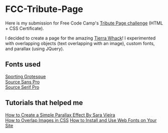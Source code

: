 # FCC-Tribute-Page
Here is my submission for Free Code Camp's [Tribute Page challenge](https://www.freecodecamp.org/learn/responsive-web-design/responsive-web-design-projects/build-a-tribute-page) (HTML + CSS Certificate).

I decided to create a page for the amazing [Tierra Whack](https://www.youtube.com/channel/UC7v_YlS5RVfKPe8sWfN406A)! I experimented with overlapping objects (text overlapping with an image), custom fonts, and parallax (using JQuery).

## Fonts used
[Sporting Grotesque](https://velvetyne.fr/fonts/sporting-grotesque/)  
[Source Sans Pro](https://fonts.google.com/specimen/Source+Sans+Pro)  
[Source Serif Pro](https://fonts.google.com/specimen/Source+Serif+Pro)

## Tutorials that helped me
[How to Create a Simple Parallax Effect By Sara Vieira](https://www.webdesignerdepot.com/2013/07/how-to-create-a-simple-parallax-effect)  
[How to Overlap Images in CSS](https://bricampgomez.com/blog/how-to-overlap-images-in-css/)
[How to Install and Use Web Fonts on Your Site](https://medialoot.com/blog/how-to-use-web-fonts/)
